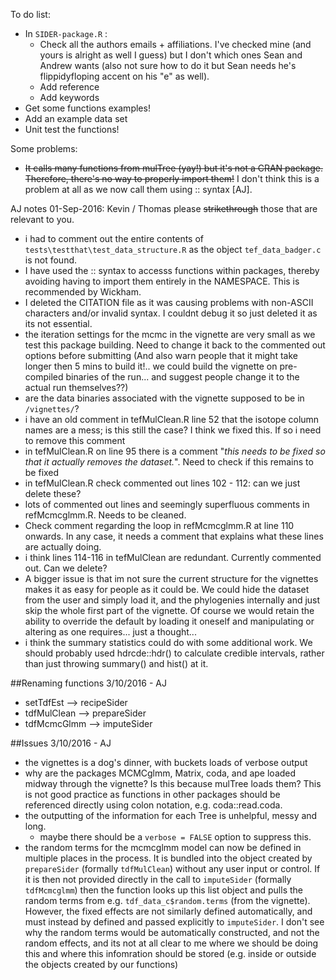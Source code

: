 To do list:
 * In `SIDER-package.R` :
    * Check all the authors emails + affiliations. I've checked mine (and yours is alright as well I guess) but I don't which ones Sean and Andrew wants (also not sure how to do it but Sean needs he's flippidyfloping accent on his "e" as well).
    * Add reference
    * Add keywords
 * Get some functions examples!
 * Add an example data set
 * Unit test the functions!


Some problems:
 * ~~It calls many functions from mulTree (yay!) but it's not a CRAN package. Therefore, there's no way to properly import them!~~ I don't think this is a problem at all as we now call them using :: syntax [AJ].
 
 AJ notes 01-Sep-2016: Kevin / Thomas please ~~strikethrough~~ those that are relevant to you.
 * i had to comment out the entire contents of `tests\testthat\test_data_structure.R` as the object `tef_data_badger.c` is not found.
 * I have used the :: syntax to accesss functions within packages, thereby avoiding having to import them entirely in the NAMESPACE. This is recommended by Wickham.
 * I deleted the CITATION file as it was causing problems with non-ASCII characters and/or invalid syntax. I couldnt debug it so just deleted it as its not essential.
 * the iteration settings for the mcmc in the vignette are very small as we test this package building. Need to change it back to the commented out options before submitting (And also warn people that it might take longer then 5 mins to build it!.. we could build the vignette on pre-compiled binaries of the run... and suggest people change it to the actual run themselves??)
 * are the data binaries associated with the vignette supposed to be in `/vignettes/`? 
 * i have an old comment in tefMulClean.R line 52 that the isotope column names are a mess; is this still the case? I think we fixed this. If so i need to remove this comment
 * in tefMulClean.R on line 95 there is a comment "_this needs to be fixed so that it actually removes the dataset._". Need to check if this remains to be fixed
 * in tefMulClean.R check commented out lines 102 - 112: can we just delete these?
 * lots of commented out lines and seemingly superfluous comments in refMcmcglmm.R. Needs to be cleaned.
 * Check comment regarding the loop in refMcmcglmm.R at line 110 onwards. In any case, it needs a comment that explains what these lines are actually doing.
 * i think lines 114-116 in tefMulClean are redundant. Currently commented out. Can we delete?
 * A bigger issue is that im not sure the current structure for the vignettes makes it as easy for people as it could be. We could hide the dataset from the user and simply load it, and the phylogenies internally and just skip the whole first part of the vignette. Of course we would retain the ability to override the default by loading it oneself and manipulating or altering as one requires... just a thought...
 * i think the summary statistics could do with some additional work. We should probably used hdrcde::hdr() to calculate credible intervals, rather than just throwing summary() and hist() at it.
 
 ##Renaming functions 3/10/2016 - AJ
 * setTdfEst -->   recipeSider
 * tdfMulClean --> prepareSider
 * tdfMcmcGlmm --> imputeSider
 
 ##Issues 3/10/2016 - AJ
 * the vignettes is a dog's dinner, with buckets loads of verbose output
 * why are the packages MCMCglmm, Matrix, coda, and ape loaded midway through the vignette? Is this because mulTree loads them? This is not good practice as functions in other packages should be referenced directly using colon notation, e.g. coda::read.coda.
 * the outputting of the information for each Tree is unhelpful, messy and long.
    * maybe there should be a `verbose = FALSE` option to suppress this.
 * the random terms for the mcmcglmm model can now be defined in multiple places in the process. It is bundled into the object created by `prepareSider` (formally `tdfMulClean`) without any user input or control. If it is then not provided directly in the call to `imputeSider` (formally `tdfMcmcglmm`) then the function looks up this list object and pulls the random terms from e.g. `tdf_data_c$random.terms` (from the vignette). However, the fixed effects are not similarly defined automatically, and must instead by defined and passed explicitly to `imputeSider`. I don't see why the random terms would be automatically constructed, and not the random effects, and its not at all clear to me where we should be doing this and where this infomration should be stored (e.g. inside or outside the objects created by our functions)
 
 
 
 
